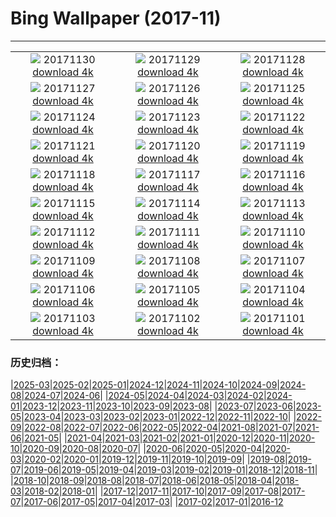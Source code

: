 # Bing Wallpaper (2017-11)
**************
| | | |
| :----: | :----: | :----: |
| ![](https://www.bing.com/az/hprichbg/rb/Piraputanga_EN-US15054048303_1920x1080.jpg) 20171130 [download 4k](https://www.bing.com/az/hprichbg/rb/Piraputanga_EN-US15054048303_UHD.jpg) | ![](https://www.bing.com/az/hprichbg/rb/LAUnionStation_EN-US9199909903_1920x1080.jpg) 20171129 [download 4k](https://www.bing.com/az/hprichbg/rb/LAUnionStation_EN-US9199909903_UHD.jpg) | ![](https://www.bing.com/az/hprichbg/rb/RiceLights_EN-US9205510065_1920x1080.jpg) 20171128 [download 4k](https://www.bing.com/az/hprichbg/rb/RiceLights_EN-US9205510065_UHD.jpg) |
| ![](https://www.bing.com/az/hprichbg/rb/BFBadger_EN-US10164748033_1920x1080.jpg) 20171127 [download 4k](https://www.bing.com/az/hprichbg/rb/BFBadger_EN-US10164748033_UHD.jpg) | ![](https://www.bing.com/az/hprichbg/rb/RRCNCA_EN-US9010154204_1920x1080.jpg) 20171126 [download 4k](https://www.bing.com/az/hprichbg/rb/RRCNCA_EN-US9010154204_UHD.jpg) | ![](https://www.bing.com/az/hprichbg/rb/RhoneRiverDusk_EN-US9143412025_1920x1080.jpg) 20171125 [download 4k](https://www.bing.com/az/hprichbg/rb/RhoneRiverDusk_EN-US9143412025_UHD.jpg) |
| ![](https://www.bing.com/az/hprichbg/rb/KatenaLuminarium_EN-US12074286571_1920x1080.jpg) 20171124 [download 4k](https://www.bing.com/az/hprichbg/rb/KatenaLuminarium_EN-US12074286571_UHD.jpg) | ![](https://www.bing.com/az/hprichbg/rb/TurkeyTail_EN-US10651209781_1920x1080.jpg) 20171123 [download 4k](https://www.bing.com/az/hprichbg/rb/TurkeyTail_EN-US10651209781_UHD.jpg) | ![](https://www.bing.com/az/hprichbg/rb/PowysCounty_EN-US11748646877_1920x1080.jpg) 20171122 [download 4k](https://www.bing.com/az/hprichbg/rb/PowysCounty_EN-US11748646877_UHD.jpg) |
| ![](https://www.bing.com/az/hprichbg/rb/PupsPlayGalapagos_EN-US8850145565_1920x1080.jpg) 20171121 [download 4k](https://www.bing.com/az/hprichbg/rb/PupsPlayGalapagos_EN-US8850145565_UHD.jpg) | ![](https://www.bing.com/az/hprichbg/rb/ChildrenofEarth_EN-US11097669458_1920x1080.jpg) 20171120 [download 4k](https://www.bing.com/az/hprichbg/rb/ChildrenofEarth_EN-US11097669458_UHD.jpg) | ![](https://www.bing.com/az/hprichbg/rb/HeadwatersWilderness_EN-US9635954803_1920x1080.jpg) 20171119 [download 4k](https://www.bing.com/az/hprichbg/rb/HeadwatersWilderness_EN-US9635954803_UHD.jpg) |
| ![](https://www.bing.com/az/hprichbg/rb/GranParadisoNP_EN-US11803196014_1920x1080.jpg) 20171118 [download 4k](https://www.bing.com/az/hprichbg/rb/GranParadisoNP_EN-US11803196014_UHD.jpg) | ![](https://www.bing.com/az/hprichbg/rb/RoyalAlcazars_EN-US13378849776_1920x1080.jpg) 20171117 [download 4k](https://www.bing.com/az/hprichbg/rb/RoyalAlcazars_EN-US13378849776_UHD.jpg) | ![](https://www.bing.com/az/hprichbg/rb/CorongBeachDrone_EN-US12754210743_1920x1080.jpg) 20171116 [download 4k](https://www.bing.com/az/hprichbg/rb/CorongBeachDrone_EN-US12754210743_UHD.jpg) |
| ![](https://www.bing.com/az/hprichbg/rb/OlivesTunisia_EN-US12251908561_1920x1080.jpg) 20171115 [download 4k](https://www.bing.com/az/hprichbg/rb/OlivesTunisia_EN-US12251908561_UHD.jpg) | ![](https://www.bing.com/az/hprichbg/rb/RosendaleTrestle_EN-US10115503783_1920x1080.jpg) 20171114 [download 4k](https://www.bing.com/az/hprichbg/rb/RosendaleTrestle_EN-US10115503783_UHD.jpg) | ![](https://www.bing.com/az/hprichbg/rb/PlanetariumBibliotheca_EN-US12150844356_1920x1080.jpg) 20171113 [download 4k](https://www.bing.com/az/hprichbg/rb/PlanetariumBibliotheca_EN-US12150844356_UHD.jpg) |
| ![](https://www.bing.com/az/hprichbg/rb/SecretaryHunt_EN-US11569265072_1920x1080.jpg) 20171112 [download 4k](https://www.bing.com/az/hprichbg/rb/SecretaryHunt_EN-US11569265072_UHD.jpg) | ![](https://www.bing.com/az/hprichbg/rb/VDFlagsNYC_EN-US9994291671_1920x1080.jpg) 20171111 [download 4k](https://www.bing.com/az/hprichbg/rb/VDFlagsNYC_EN-US9994291671_UHD.jpg) | ![](https://www.bing.com/az/hprichbg/rb/MudstoneBadlands_EN-US8474724583_1920x1080.jpg) 20171110 [download 4k](https://www.bing.com/az/hprichbg/rb/MudstoneBadlands_EN-US8474724583_UHD.jpg) |
| ![](https://www.bing.com/az/hprichbg/rb/HeronIslandShark_EN-US12565902939_1920x1080.jpg) 20171109 [download 4k](https://www.bing.com/az/hprichbg/rb/HeronIslandShark_EN-US12565902939_UHD.jpg) | ![](https://www.bing.com/az/hprichbg/rb/PointArenaLH_EN-US10512756450_1920x1080.jpg) 20171108 [download 4k](https://www.bing.com/az/hprichbg/rb/PointArenaLH_EN-US10512756450_UHD.jpg) | ![](https://www.bing.com/az/hprichbg/rb/CRGFerns_EN-US6132839947_1920x1080.jpg) 20171107 [download 4k](https://www.bing.com/az/hprichbg/rb/CRGFerns_EN-US6132839947_UHD.jpg) |
| ![](https://www.bing.com/az/hprichbg/rb/BudaCastle_EN-US8485958447_1920x1080.jpg) 20171106 [download 4k](https://www.bing.com/az/hprichbg/rb/BudaCastle_EN-US8485958447_UHD.jpg) | ![](https://www.bing.com/az/hprichbg/rb/FoucaultPendulum_EN-US9807228543_1920x1080.jpg) 20171105 [download 4k](https://www.bing.com/az/hprichbg/rb/FoucaultPendulum_EN-US9807228543_UHD.jpg) | ![](https://www.bing.com/az/hprichbg/rb/PrusikPeak_EN-US11656136546_1920x1080.jpg) 20171104 [download 4k](https://www.bing.com/az/hprichbg/rb/PrusikPeak_EN-US11656136546_UHD.jpg) |
| ![](https://www.bing.com/az/hprichbg/rb/TaProhm_EN-US10906968982_1920x1080.jpg) 20171103 [download 4k](https://www.bing.com/az/hprichbg/rb/TaProhm_EN-US10906968982_UHD.jpg) | ![](https://www.bing.com/az/hprichbg/rb/ShanwangpingKarst_EN-US5360258756_1920x1080.jpg) 20171102 [download 4k](https://www.bing.com/az/hprichbg/rb/ShanwangpingKarst_EN-US5360258756_UHD.jpg) | ![](https://www.bing.com/az/hprichbg/rb/Uummannaq_EN-US13029708316_1920x1080.jpg) 20171101 [download 4k](https://www.bing.com/az/hprichbg/rb/Uummannaq_EN-US13029708316_UHD.jpg) |

### 历史归档：

|[2025-03](/2025-03/2025-03.md)|[2025-02](/2025-02/2025-02.md)|[2025-01](/2025-01/2025-01.md)|[2024-12](/2024-12/2024-12.md)|[2024-11](/2024-11/2024-11.md)|[2024-10](/2024-10/2024-10.md)|[2024-09](/2024-09/2024-09.md)|[2024-08](/2024-08/2024-08.md)|[2024-07](/2024-07/2024-07.md)|[2024-06](/2024-06/2024-06.md)|
|[2024-05](/2024-05/2024-05.md)|[2024-04](/2024-04/2024-04.md)|[2024-03](/2024-03/2024-03.md)|[2024-02](/2024-02/2024-02.md)|[2024-01](/2024-01/2024-01.md)|[2023-12](/2023-12/2023-12.md)|[2023-11](/2023-11/2023-11.md)|[2023-10](/2023-10/2023-10.md)|[2023-09](/2023-09/2023-09.md)|[2023-08](/2023-08/2023-08.md)|
|[2023-07](/2023-07/2023-07.md)|[2023-06](/2023-06/2023-06.md)|[2023-05](/2023-05/2023-05.md)|[2023-04](/2023-04/2023-04.md)|[2023-03](/2023-03/2023-03.md)|[2023-02](/2023-02/2023-02.md)|[2023-01](/2023-01/2023-01.md)|[2022-12](/2022-12/2022-12.md)|[2022-11](/2022-11/2022-11.md)|[2022-10](/2022-10/2022-10.md)|
|[2022-09](/2022-09/2022-09.md)|[2022-08](/2022-08/2022-08.md)|[2022-07](/2022-07/2022-07.md)|[2022-06](/2022-06/2022-06.md)|[2022-05](/2022-05/2022-05.md)|[2022-04](/2022-04/2022-04.md)|[2021-08](/2021-08/2021-08.md)|[2021-07](/2021-07/2021-07.md)|[2021-06](/2021-06/2021-06.md)|[2021-05](/2021-05/2021-05.md)|
|[2021-04](/2021-04/2021-04.md)|[2021-03](/2021-03/2021-03.md)|[2021-02](/2021-02/2021-02.md)|[2021-01](/2021-01/2021-01.md)|[2020-12](/2020-12/2020-12.md)|[2020-11](/2020-11/2020-11.md)|[2020-10](/2020-10/2020-10.md)|[2020-09](/2020-09/2020-09.md)|[2020-08](/2020-08/2020-08.md)|[2020-07](/2020-07/2020-07.md)|
|[2020-06](/2020-06/2020-06.md)|[2020-05](/2020-05/2020-05.md)|[2020-04](/2020-04/2020-04.md)|[2020-03](/2020-03/2020-03.md)|[2020-02](/2020-02/2020-02.md)|[2020-01](/2020-01/2020-01.md)|[2019-12](/2019-12/2019-12.md)|[2019-11](/2019-11/2019-11.md)|[2019-10](/2019-10/2019-10.md)|[2019-09](/2019-09/2019-09.md)|
|[2019-08](/2019-08/2019-08.md)|[2019-07](/2019-07/2019-07.md)|[2019-06](/2019-06/2019-06.md)|[2019-05](/2019-05/2019-05.md)|[2019-04](/2019-04/2019-04.md)|[2019-03](/2019-03/2019-03.md)|[2019-02](/2019-02/2019-02.md)|[2019-01](/2019-01/2019-01.md)|[2018-12](/2018-12/2018-12.md)|[2018-11](/2018-11/2018-11.md)|
|[2018-10](/2018-10/2018-10.md)|[2018-09](/2018-09/2018-09.md)|[2018-08](/2018-08/2018-08.md)|[2018-07](/2018-07/2018-07.md)|[2018-06](/2018-06/2018-06.md)|[2018-05](/2018-05/2018-05.md)|[2018-04](/2018-04/2018-04.md)|[2018-03](/2018-03/2018-03.md)|[2018-02](/2018-02/2018-02.md)|[2018-01](/2018-01/2018-01.md)|
|[2017-12](/2017-12/2017-12.md)|[2017-11](/2017-11/2017-11.md)|[2017-10](/2017-10/2017-10.md)|[2017-09](/2017-09/2017-09.md)|[2017-08](/2017-08/2017-08.md)|[2017-07](/2017-07/2017-07.md)|[2017-06](/2017-06/2017-06.md)|[2017-05](/2017-05/2017-05.md)|[2017-04](/2017-04/2017-04.md)|[2017-03](/2017-03/2017-03.md)|
|[2017-02](/2017-02/2017-02.md)|[2017-01](/2017-01/2017-01.md)|[2016-12](/2016-12/2016-12.md)